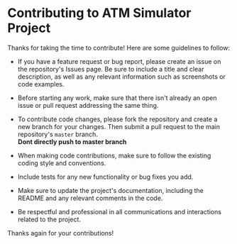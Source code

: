 # Contributing to ATM Simulator Project

Thanks for taking the time to contribute! Here are some guidelines to follow:

- If you have a feature request or bug report, please create an issue on the repository's Issues page. Be sure to include a title and clear description, as well as any relevant information such as screenshots or code examples.

- Before starting any work, make sure that there isn't already an open issue or pull request addressing the same thing.

- To contribute code changes, please fork the repository and create a new branch for your changes. Then submit a pull request to the main repository's `master` branch.
<b><br>Dont directly push to master branch</b>

- When making code contributions, make sure to follow the existing coding style and conventions.

- Include tests for any new functionality or bug fixes you add.

- Make sure to update the project's documentation, including the README and any relevant comments in the code.

- Be respectful and professional in all communications and interactions related to the project.

Thanks again for your contributions!

